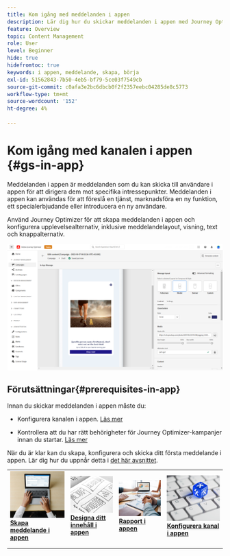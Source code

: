 ```yaml
---
title: Kom igång med meddelanden i appen
description: Lär dig hur du skickar meddelanden i appen med Journey Optimizer
feature: Overview
topic: Content Management
role: User
level: Beginner
hide: true
hidefromtoc: true
keywords: i appen, meddelande, skapa, börja
exl-id: 51562843-7b50-4eb5-bf79-5ce03f7549cb
source-git-commit: c0afa3e2bc6dbcb0f2f2357eebc04285de8c5773
workflow-type: tm+mt
source-wordcount: '152'
ht-degree: 4%

---
```


# Kom igång med kanalen i appen {#gs-in-app}

Meddelanden i appen är meddelanden som du kan skicka till användare i appen för att dirigera dem mot specifika intressepunkter. Meddelanden i appen kan användas för att föreslå en tjänst, marknadsföra en ny funktion, ett specialerbjudande eller introducera en ny användare.

Använd Journey Optimizer för att skapa meddelanden i appen och konfigurera upplevelsealternativ, inklusive meddelandelayout, visning, text och knappalternativ.

![](assets/new-in-app.png)

## Förutsättningar{#prerequisites-in-app}

Innan du skickar meddelanden i appen måste du:

* Konfigurera kanalen i appen. [Läs mer](inapp-configuration.md)

* Kontrollera att du har rätt behörigheter för Journey Optimizer-kampanjer innan du startar. [Läs mer](../campaigns/get-started-with-campaigns.md#campaign-prerequisites)

När du är klar kan du skapa, konfigurera och skicka ditt första meddelande i appen. Lär dig hur du uppnår detta i [det här avsnittet](create-in-app.md).

<table style="table-layout:fixed"><tr style="border: 0;">
<td>
<a href="create-in-app.md">
<img alt="Lead" src="../assets/do-not-localize/inapp-create.jpeg">
</a>
<div><a href="create-in-app.md"><strong>Skapa meddelande i appen</strong>
</div>
<p>
</td>
<td>
<a href="design-in-app.md">
<img alt="Sällan" src="../assets/do-not-localize/inapp-design.jpg">
</a>
<div>
<a href="design-in-app.md"><strong>Designa ditt innehåll i appen</strong></a>
</div>
<p></td>
<td>
<a href="inapp-report.md">
<img alt="Validering" src="../assets/do-not-localize/inapp-report.jpg">
</a>
<div>
<a href="inapp-report.md"><strong>Rapport i appen</strong></a>
</div>
<p>
</td>
<td>
<a href="inapp-configuration.md">
<img alt="Validering" src="../assets/do-not-localize/inapp-config.jpg">
</a>
<div>
<a href="inapp-configuration.md"><strong>Konfigurera kanal i appen</strong></a>
</div>
<p>
</td>
</tr></table>
